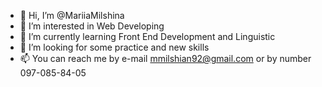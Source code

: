 - 👋 Hi, I’m @MariiaMilshina
- 👀 I’m interested in Web Developing
- 🌱 I’m currently learning Front End Development and Linguistic
- 💞️ I’m looking for some practice and new skills
- 📫 You can reach me by e-mail mmilshian92@gmail.com or by number 097-085-84-05

<!---
MariiaMilshina/MariiaMilshina is a ✨ special ✨ repository because its `README.md` (this file) appears on your GitHub profile.
You can click the Preview link to take a look at your changes.
--->
